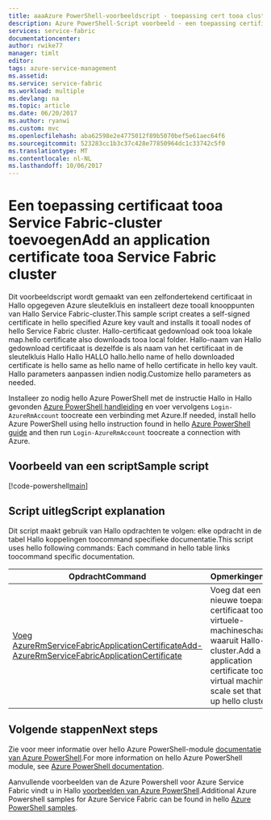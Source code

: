 ```yaml
---
title: aaaAzure PowerShell-voorbeeldscript - toepassing cert tooa cluster toevoegen | Microsoft Docs
description: Azure PowerShell-Script voorbeeld - een toepassing certificaat tooa Service Fabric-cluster toevoegen.
services: service-fabric
documentationcenter: 
author: rwike77
manager: timlt
editor: 
tags: azure-service-management
ms.assetid: 
ms.service: service-fabric
ms.workload: multiple
ms.devlang: na
ms.topic: article
ms.date: 06/20/2017
ms.author: ryanwi
ms.custom: mvc
ms.openlocfilehash: aba62598e2e4775012f89b5070bef5e61aec64f6
ms.sourcegitcommit: 523283cc1b3c37c428e77850964dc1c33742c5f0
ms.translationtype: MT
ms.contentlocale: nl-NL
ms.lasthandoff: 10/06/2017
---
```

# <a name="add-an-application-certificate-tooa-service-fabric-cluster"></a><span data-ttu-id="102c0-103">Een toepassing certificaat tooa Service Fabric-cluster toevoegen</span><span class="sxs-lookup"><span data-stu-id="102c0-103">Add an application certificate tooa Service Fabric cluster</span></span>

<span data-ttu-id="102c0-104">Dit voorbeeldscript wordt gemaakt van een zelfondertekend certificaat in Hallo opgegeven Azure sleutelkluis en installeert deze tooall knooppunten van Hallo Service Fabric-cluster.</span><span class="sxs-lookup"><span data-stu-id="102c0-104">This sample script creates a self-signed certificate in hello specified Azure key vault and installs it tooall nodes of hello Service Fabric cluster.</span></span> <span data-ttu-id="102c0-105">Hallo-certificaat gedownload ook tooa lokale map.</span><span class="sxs-lookup"><span data-stu-id="102c0-105">hello certificate also downloads tooa local folder.</span></span> <span data-ttu-id="102c0-106">Hallo-naam van Hallo gedownload certificaat is dezelfde is als naam van het certificaat in de sleutelkluis Hallo Hallo HALLO hallo.</span><span class="sxs-lookup"><span data-stu-id="102c0-106">hello name of hello downloaded certificate is hello same as hello name of hello certificate in hello key vault.</span></span> <span data-ttu-id="102c0-107">Hallo parameters aanpassen indien nodig.</span><span class="sxs-lookup"><span data-stu-id="102c0-107">Customize hello parameters as needed.</span></span>

<span data-ttu-id="102c0-108">Installeer zo nodig hello Azure PowerShell met de instructie Hallo in Hallo gevonden [Azure PowerShell handleiding](/powershell/azure/overview) en voer vervolgens `Login-AzureRmAccount` toocreate een verbinding met Azure.</span><span class="sxs-lookup"><span data-stu-id="102c0-108">If needed, install hello Azure PowerShell using hello instruction found in hello [Azure PowerShell guide](/powershell/azure/overview) and then run `Login-AzureRmAccount` toocreate a connection with Azure.</span></span> 

## <a name="sample-script"></a><span data-ttu-id="102c0-109">Voorbeeld van een script</span><span class="sxs-lookup"><span data-stu-id="102c0-109">Sample script</span></span>

[!code-powershell[main](../../../powershell_scripts/service-fabric/add-application-certificate/add-new-application-certificate.ps1 "Add an application certificate tooa cluster")]

## <a name="script-explanation"></a><span data-ttu-id="102c0-110">Script uitleg</span><span class="sxs-lookup"><span data-stu-id="102c0-110">Script explanation</span></span>

<span data-ttu-id="102c0-111">Dit script maakt gebruik van Hallo opdrachten te volgen: elke opdracht in de tabel Hallo koppelingen toocommand specifieke documentatie.</span><span class="sxs-lookup"><span data-stu-id="102c0-111">This script uses hello following commands: Each command in hello table links toocommand specific documentation.</span></span>

| <span data-ttu-id="102c0-112">Opdracht</span><span class="sxs-lookup"><span data-stu-id="102c0-112">Command</span></span> | <span data-ttu-id="102c0-113">Opmerkingen</span><span class="sxs-lookup"><span data-stu-id="102c0-113">Notes</span></span> |
|---|---|
| [<span data-ttu-id="102c0-114">Voeg AzureRmServiceFabricApplicationCertificate</span><span class="sxs-lookup"><span data-stu-id="102c0-114">Add-AzureRmServiceFabricApplicationCertificate</span></span>](/powershell/module/azurerm.servicefabric/Add-AzureRmServiceFabricApplicationCertificate) | <span data-ttu-id="102c0-115">Voeg dat een nieuwe toepassing certificaat toohello virtuele-machineschaalset waaruit Hallo-cluster.</span><span class="sxs-lookup"><span data-stu-id="102c0-115">Add a new application certificate toohello virtual machine scale set that make up hello cluster.</span></span>  |

## <a name="next-steps"></a><span data-ttu-id="102c0-116">Volgende stappen</span><span class="sxs-lookup"><span data-stu-id="102c0-116">Next steps</span></span>

<span data-ttu-id="102c0-117">Zie voor meer informatie over hello Azure PowerShell-module [documentatie van Azure PowerShell](/powershell/azure/overview).</span><span class="sxs-lookup"><span data-stu-id="102c0-117">For more information on hello Azure PowerShell module, see [Azure PowerShell documentation](/powershell/azure/overview).</span></span>

<span data-ttu-id="102c0-118">Aanvullende voorbeelden van de Azure Powershell voor Azure Service Fabric vindt u in Hallo [voorbeelden van Azure PowerShell](../service-fabric-powershell-samples.md).</span><span class="sxs-lookup"><span data-stu-id="102c0-118">Additional Azure Powershell samples for Azure Service Fabric can be found in hello [Azure PowerShell samples](../service-fabric-powershell-samples.md).</span></span>
